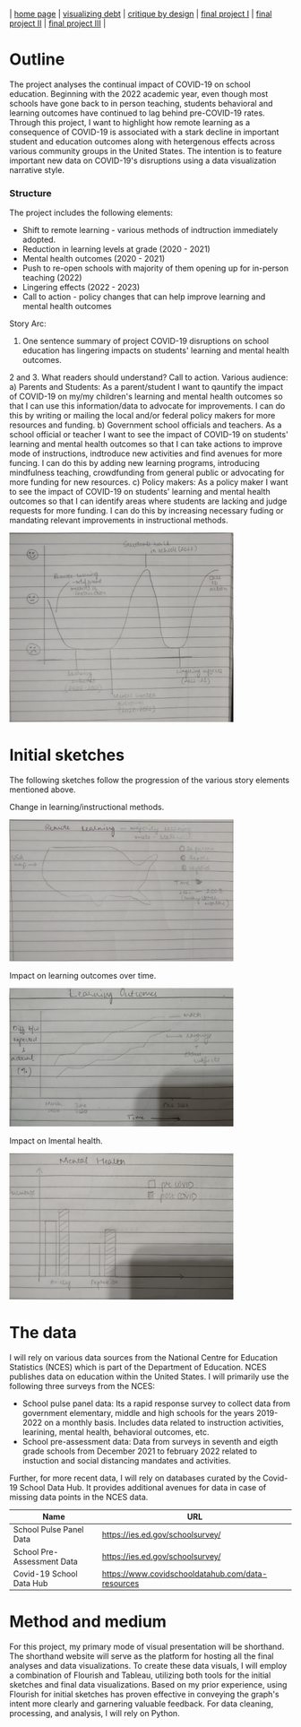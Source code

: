 | [home page](https://pranavakadiyala.github.io/Portfolio/) | [visualizing debt](visualizing-government-debt) | [critique by design](critique-by-design) | [final project I](final-project-part-one) | [final project II](final-project-part-two) | [final project III](final-project-part-three) |


# Outline

The project analyses the continual impact of COVID-19 on school education. Beginning with the 2022 academic year, even though most schools have gone back to in person teaching, students behavioral and learning outcomes have continued to lag behind pre-COVID-19 rates. Through this project, I want to highlight how remote learning as a consequence of COVID-19 is associated with a stark decline in important student and education outcomes along with hetergenous effects across various community groups in the United States. The intention is to feature important new data on COVID-19's disruptions using a data visualization narrative style. 

### Structure

The project includes the following elements:
* Shift to remote learning - various methods of indtruction immediately adopted.
* Reduction in learning levels at grade (2020 - 2021)
* Mental health outcomes (2020 - 2021)
* Push to re-open schools with majority of them opening up for in-person teaching (2022)
* Lingering effects (2022 - 2023)
* Call to action - policy changes that can help improve learning and mental health outcomes

Story Arc:

1. One sentence summary of project
COVID-19 disruptions on school education has lingering impacts on students' learning and mental health outcomes.

2 and 3. What readers should understand? Call to action.
Various audience: a) Parents and Students: As a parent/student I want to qauntify the impact of COVID-19 on my/my children's learning and mental health outcomes so that I can use this information/data to advocate for improvements. I can do this by writing or mailing the local and/or federal policy makers for more resources and funding.
b) Government school officials and teachers. As a school official or teacher I want to see the impact of COVID-19 on students' learning and mental health outcomes so that I can take actions to improve mode of instructions, indtroduce new activities and find avenues for more funcing. I can do this by adding new learning programs, introducing mindfulness teaching, crowdfunding from general public or advocating for more funding for new resources.
c) Policy makers: As a policy maker I want to see the impact of COVID-19 on students' learning and mental health outcomes so that I can identify areas where students are lacking and judge requests for more funding. I can do this by increasing necessary fuding or mandating relevant improvements in instructional methods. 

<img src="story_arc.jpeg" width="400"/>

# Initial sketches

The following sketches follow the progression of the various story elements mentioned above.

Change in learning/instructional methods.

<img src="remote_learning.jpeg" width="400"/>


Impact on learning outcomes over time.

<img src="learning_outcomes.jpeg" width="400"/>


Impact on lmental health.

<img src="mental_health.jpeg" width="400"/>


# The data

I will rely on various data sources from the National Centre for Education Statistics (NCES) which is part of the Department of Education. NCES publishes data on education within the United States. I will primarily use the following three surveys from the NCES:
* School pulse panel data: Its a rapid response survey to collect data from government elementary, middle and high schools for the years 2019-2022 on a monthly basis. Includes data related to instruction activities, learining, mental health, behavioral outcomes, etc.
* School pre-assessment data: Data from surveys in seventh and eigth grade schools from December 2021 to february 2022 related to instuction and social distancing mandates and activities. 

Further, for more recent data, I will rely on databases curated by the Covid-19 School Data Hub. It provides additional avenues for data in case of missing data points in the NCES data. 


| Name | URL |
|------|-----|
| School Pulse Panel Data  | https://ies.ed.gov/schoolsurvey/    |
| School Pre-Assessment Data    | https://ies.ed.gov/schoolsurvey/    | 
| Covid-19 School Data Hub     | https://www.covidschooldatahub.com/data-resources    | 


# Method and medium

For this project, my primary mode of visual presentation will be shorthand. The shorthand website will serve as the platform for hosting all the final analyses and data visualizations. To create these data visuals, I will employ a combination of Flourish and Tableau, utilizing both tools for the initial sketches and final data visualizations. Based on my prior experience, using Flourish for initial sketches has proven effective in conveying the graph's intent more clearly and garnering valuable feedback. For data cleaning, processing, and analysis, I will rely on Python.
